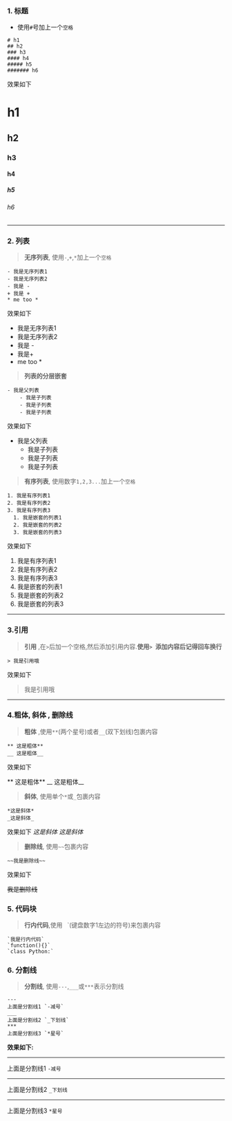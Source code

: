 ### 1. 标题

* 使用`#`号加上一个`空格`

```
# h1
## h2 
### h3
#### h4
##### h5 
####### h6
```

效果如下

# h1

## h2

### h3

#### h4

##### h5

###### h6

---

### 2. 列表

> **无序列表**, 使用`-`,`+`,`*`加上一个`空格`

```
- 我是无序列表1
- 我是无序列表2
- 我是 -
+ 我是 +
* me too *
```

效果如下

* 我是无序列表1
* 我是无序列表2
* 我是 -
* 我是+
* me too \*

> **列表的分层嵌套**

```
- 我是父列表
    - 我是子列表
    - 我是子列表
    - 我是子列表
```

效果如下

* 我是父列表
  * 我是子列表
  * 我是子列表
  * 我是子列表

> **有序列表**, 使用数字`1,2,3...`加上一个`空格`

```
1. 我是有序列表1
2. 我是有序列表2
3. 我是有序列表3
  1. 我是嵌套的列表1
  2. 我是嵌套的列表2
  3. 我是嵌套的列表3
```
效果如下

1. 我是有序列表1
2. 我是有序列表2
3. 我是有序列表3
  1. 我是嵌套的列表1
  2. 我是嵌套的列表2
  3. 我是嵌套的列表3
  
---
### 3.引用
  
> **引用** ,在`>`后加一个空格,然后添加引用内容.**使用`> `添加内容后记得回车换行**

```
> 我是引用哦
```
效果如下
> 我是引用哦

---
### 4.粗体, 斜体 , 删除线
> __粗体__ ,使用`**`(两个星号)或者`__`(双下划线)包裹内容

```
** 这是粗体**
__ 这是粗体__
```
效果如下

** 这是粗体**
__ 这是粗体__



> __斜体__, 使用单个`*`或`_`包裹内容

```
*这是斜体*
_这是斜体_
```
效果如下
*这是斜体*
_这是斜体_

> **删除线**, 使用`~~`包裹内容

```
~~我是删除线~~
```
效果如下

~~我是删除线~~

### 5. 代码块
> **行内代码**,使用` ` `(键盘数字1左边的符号)来包裹内容

```
`我是行内代码`
`function(){}`
`class Python:`
```

### 6. 分割线
> **分割线**, 使用`---`,`___`或`***`表示分割线

```
---
上面是分割线1 `-减号`
___
上面是分割线2 `_下划线`
***
上面是分割线3 `*星号`
```
**效果如下:**

---
上面是分割线1 `-减号`
___
上面是分割线2 `_下划线`
***
上面是分割线3 `*星号`
